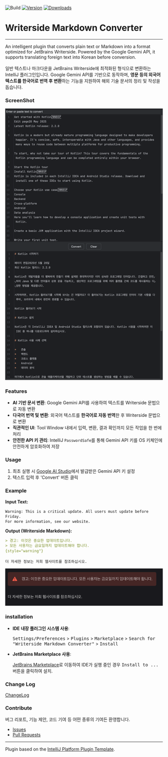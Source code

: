 ![Build](https://github.com/ckgod/writerside-markdown-converter/workflows/Build/badge.svg)
[![Version](https://img.shields.io/jetbrains/plugin/v/28161.svg)](https://plugins.jetbrains.com/plugin/28161)
[![Downloads](https://img.shields.io/jetbrains/plugin/d/28161.svg)](https://plugins.jetbrains.com/plugin/28161)

<!-- Plugin description -->
# Writerside Markdown Converter

-----

An intelligent plugin that converts plain text or Markdown into a format optimized for JetBrains Writerside. Powered by the Google Gemini API, it supports translating foreign text into Korean before conversion.
<br><br>
일반 텍스트나 마크다운을 JetBrains Writerside에 최적화된 형식으로 변환하는 IntelliJ 플러그인입니다. Google Gemini API를 기반으로 동작하며, **영문 등의 외국어 텍스트를 한국어로 번역 후 변환**하는 기능을 지원하여 해외 기술 문서의 정리 및 작성을 돕습니다.

### ScreenShot

![img.png](https://github.com/ckgod/writerside-markdown-converter/raw/main/images/example_usage.png)

### Features

* **AI 기반 문서 변환**: Google Gemini API를 사용하여 텍스트를 Writerside 문법으로 자동 변환
* **다국어 번역 및 변환**: 외국어 텍스트를 **한국어로 자동 번역**한 후 Writerside 문법으로 변환
* **직관적인 UI**: Tool Window 내에서 입력, 변환, 결과 확인까지 모든 작업을 한 번에 처리
* **안전한 API 키 관리**: IntelliJ `PasswordSafe`를 통해 Gemini API 키를 OS 키체인에 안전하게 암호화하여 저장

### Usage

1. 최초 실행 시 [Google AI Studio](https://aistudio.google.com/apikey)에서 발급받은 Gemini API 키 설정
2. 텍스트 입력 후 'Convert' 버튼 클릭

### Example

**Input Text:**

```
Warning: This is a critical update. All users must update before Friday.
For more information, see our website.
```

**Output (Writerside Markdown):**

```markdown
> 경고: 이것은 중요한 업데이트입니다.
> 모든 사용자는 금요일까지 업데이트해야 합니다.
{style="warning"}

더 자세한 정보는 저희 웹사이트를 참조하십시오.
```
![img.png](https://github.com/ckgod/writerside-markdown-converter/raw/main/images/warning_example.png)

### installation

- **IDE 내장 플러그인 시스템 사용**:

    <kbd>Settings/Preferences</kbd> > <kbd>Plugins</kbd> > <kbd>Marketplace</kbd> > <kbd>Search for "Writerside Markdown Converter"</kbd> >
  <kbd>Install</kbd>

- **JetBrains Marketplace 사용**:

  [JetBrains Marketplace](https://plugins.jetbrains.com/plugin/28161)로 이동하여 IDE가 실행 중인 경우 <kbd>Install to ...</kbd> 버튼을 클릭하여 설치.


### Change Log

[ChangeLog](https://github.com/ckgod/writerside-markdown-converter/blob/main/CHANGELOG.md)

### Contribute

버그 리포트, 기능 제안, 코드 기여 등 어떤 종류의 기여든 환영합니다.

* [Issues](https://github.com/ckgod/writerside-markdown-converter/issues)
* [Pull Requests](https://github.com/ckgod/writerside-markdown-converter/pulls)

<!-- Plugin description end -->

---
Plugin based on the [IntelliJ Platform Plugin Template][template].

[template]: https://github.com/JetBrains/intellij-platform-plugin-template
